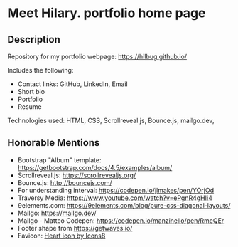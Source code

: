 # Meet Hilary. portfolio home page

## Description
Repository for my portfolio webpage: https://hilbug.github.io/

Includes the following:
- Contact links: GitHub, LinkedIn, Email
- Short bio
- Portfolio
- Resume

Technologies used: HTML, CSS, Scrollreveal.js, Bounce.js, mailgo.dev, 

## Honorable Mentions
- Bootstrap "Album" template: https://getbootstrap.com/docs/4.5/examples/album/
- Scrollreveal.js: https://scrollrevealjs.org/
- Bounce.js: http://bouncejs.com/
- For understanding interval: https://codepen.io/jlmakes/pen/YOrjOd
- Traversy Media: https://www.youtube.com/watch?v=ePgnR4gHIi4
- 9elements.com: https://9elements.com/blog/pure-css-diagonal-layouts/
- Mailgo: https://mailgo.dev/
- Mailgo - Matteo Codepen: https://codepen.io/manzinello/pen/RmeQEr
- Footer shape from https://getwaves.io/
- Favicon: <a href="https://icons8.com/icon/Mo9hpSGX5-Xi/heart">Heart icon by Icons8</a>